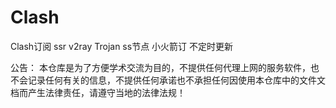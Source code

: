 # Clash
Clash订阅 ssr v2ray Trojan ss节点 小火箭订
不定时更新

公告：
本仓库是为了方便学术交流为目的，不提供任何代理上网的服务软件，也不会记录任何有关的信息，不提供任何承诺也不承担任何因使用本仓库中的文件文档而产生法律责任，请遵守当地的法律法规！
